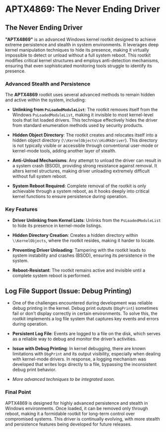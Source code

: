 # APTX4869: The Never Ending Driver

## The Never Ending Driver
**"APTX4869"** is an advanced Windows kernel rootkit designed to achieve extreme persistence and stealth in system environments. It leverages deep kernel manipulation techniques to hide its presence, making it virtually impossible to detect or unload without a full system reboot. This rootkit modifies critical kernel structures and employs anti-detection mechanisms, ensuring that even sophisticated monitoring tools struggle to identify its presence.

### Advanced Stealth and Persistence
The **APTX4869** rootkit uses several advanced methods to remain hidden and active within the system, including:

- **Unlinking from `PsLoadedModuleList`**: The rootkit removes itself from the Windows `PsLoadedModuleList`, making it invisible to most kernel-level tools that list loaded drivers. This technique effectively hides the driver from standard enumeration methods used by security products.
  
- **Hidden Object Directory**: The rootkit creates and relocates itself into a hidden object directory (`\\KernelObjects\\HidRkDriver`). This directory is not typically visible or accessible through conventional user-mode or kernel-mode tools, adding another layer of stealth.

- **Anti-Unload Mechanisms**: Any attempt to unload the driver can result in a system crash (BSOD), providing strong resistance against removal. It alters kernel structures, making driver unloading extremely difficult without full system reboot.

- **System Reboot Required**: Complete removal of the rootkit is only achievable through a system reboot, as it hooks deeply into critical kernel functions to ensure persistence during operation.

### Key Features

- **Driver Unlinking from Kernel Lists**: Unlinks from the `PsLoadedModuleList` to hide its presence in kernel-mode listings.
  
- **Hidden Directory Creation**: Creates a hidden directory within `\\KernelObjects`, where the rootkit resides, making it harder to locate.
  
- **Preventing Driver Unloading**: Tampering with the rootkit leads to system instability and crashes (BSOD), ensuring its persistence in the system.

- **Reboot-Resistant**: The rootkit remains active and invisible until a complete system reboot is performed. 

## **Log File Support (Issue: Debug Printing)**
- One of the challenges encountered during development was reliable debug printing in the kernel. Debug print outputs (`DbgPrint`) sometimes fail or don't display correctly in certain environments. To solve this, the rootkit implements a log file system that captures key events and errors during operation.

- **Persistent Log File**: Events are logged to a file on the disk, which serves as a reliable way to debug and monitor the driver’s activities.
  
- **Issue with Debug Printing**: In kernel debugging, there are known limitations with `DbgPrint` and its output visibility, especially when dealing with kernel-mode drivers. In response, a logging mechanism was developed that writes logs directly to a file, bypassing the inconsistent debug print behavior.

- *More advanced techniques to be integrated soon.*

### Final Point
APTX4869 is designed for highly advanced persistence and stealth in Windows environments. Once loaded, it can be removed only through reboot, making it a formidable rootkit for long-term control over compromised systems. This driver is continually evolving, with more stealth and persistence features being developed for future releases.
